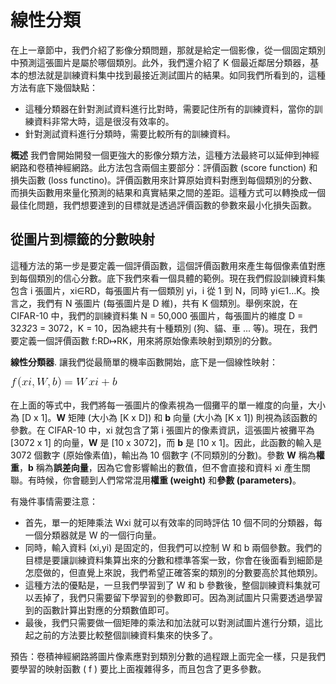 # 線性分類

在上一章節中，我們介紹了影像分類問題，那就是給定一個影像，從一個固定類別中預測這張圖片是屬於哪個類別。此外，我們還介紹了 K 個最近鄰居分類器，基本的想法就是訓練資料集中找到最接近測試圖片的結果。如同我們所看到的，這種方法有底下幾個缺點：

- 這種分類器在針對測試資料進行比對時，需要記住所有的訓練資料，當你的訓練資料非常大時，這是很沒有效率的。
- 針對測試資料進行分類時，需要比較所有的訓練資料。

**概述** 我們會開始開發一個更強大的影像分類方法，這種方法最終可以延伸到神經網路和卷積神經網路。此方法包含兩個主要部分：評價函數 (score function) 和損失函數 (loss functino)。評價函數用來計算原始資料對應到每個類別的分數、而損失函數用來量化預測的結果和真實結果之間的差距。這種方式可以轉換成一個最佳化問題，我們想要達到的目標就是透過評價函數的參數來最小化損失函數。

## 從圖片到標籤的分數映射

這種方法的第一步是要定義一個評價函數，這個評價函數用來產生每個像素值對應到每個類別的信心分數。底下我們來看一個具體的範例。現在我們假設訓練資料集包含 i 張圖片，xi∈RD，每張圖片有一個類別 yi，i 從 1 到 N，同時 yi∈1…K。換言之，我們有 N 張圖片 (每張圖片是 D 維)，共有 K 個類別。舉例來說，在 CIFAR-10 中，我們的訓練資料集 N = 50,000 張圖片，每張圖片的維度 D = 32*32*3 = 3072，K = 10，因為總共有十種類別 (狗、貓、車 ... 等)。現在，我們要定義一個評價函數 f:RD↦RK，用來將原始像素映射到類別的分數。

**線性分類器**. 讓我們從最簡單的機率函數開始，底下是一個線性映射：

![img](https://raw.githubusercontent.com/kevingo/CS231n-Convolutional-Neural-Networks-for-Visual-Recognition/master/images/e1.gif)

在上面的等式中，我們將每一張圖片的像素視為一個攤平的單一維度的向量，大小為 [D x 1]。**W** 矩陣 (大小為 [K x D]) 和 **b** 向量 (大小為 [K x 1]) 則視為該函數的參數。在 CIFAR-10 中，xi 就包含了第 i 張圖片的像素資訊，這張圖片被攤平為 [3072 x 1] 的向量，**W** 是 [10 x 3072]，而 **b** 是 [10 x 1]。因此，此函數的輸入是 3072 個數字 (原始像素值)，輸出為 10 個數字 (不同類別的分數)。參數 **W** 稱為**權重**，**b** 稱為**誤差向量**，因為它會影響輸出的數值，但不會直接和資料 xi 產生關聯。有時候，你會聽到人們常常混用**權重 (weight)** 和**參數 (parameters)**。

有幾件事情需要注意：

- 首先，單一的矩陣乘法 Wxi 就可以有效率的同時評估 10 個不同的分類器，每一個分類器就是 W 的一個行向量。
- 同時，輸入資料 (xi,yi) 是固定的，但我們可以控制 W 和 b 兩個參數。我們的目標是要讓訓練資料集算出來的分數和標準答案一致，你會在後面看到細節是怎麼做的，但直覺上來說，我們希望正確答案的類別的分數要高於其他類別。
- 這種方法的優點是，一旦我們學習到了 W 和 b 參數後，整個訓練資料集就可以丟掉了，我們只需要留下學習到的參數即可。因為測試圖片只需要透過學習到的函數計算出對應的分類數值即可。
- 最後，我們只需要做一個矩陣的乘法和加法就可以對測試圖片進行分類，這比起之前的方法要比較整個訓練資料集來的快多了。

預告：卷積神經網路將圖片像素應對到類別分數的過程跟上面完全一樣，只是我們要學習的映射函數 ( f ) 要比上面複雜得多，而且包含了更多參數。
